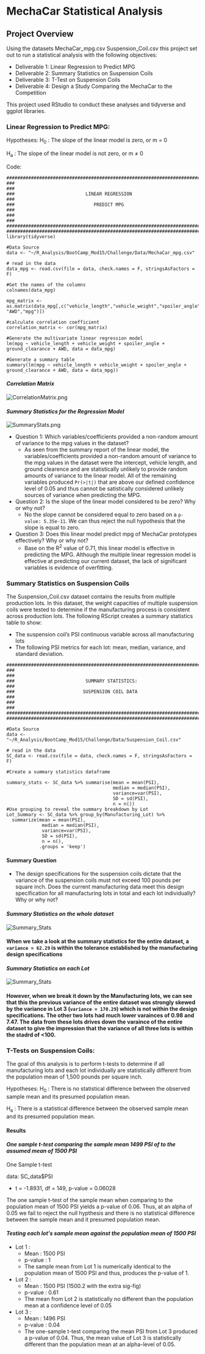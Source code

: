# MechaCar Statistical Analysis

## Project Overview
Using the datasets MechaCar_mpg.csv  Suspension_Coil.csv this project set out to run a statistical analysis with the following objectives:
- Deliverable 1: Linear Regression to Predict MPG
- Deliverable 2: Summary Statistics on Suspension Coils
- Deliverable 3: T-Test on Suspension Coils
- Deliverable 4: Design a Study Comparing the MechaCar to the Competition

This project used RStudio to conduct these analyses and tidyverse and ggplot libraries.

### Linear Regression to Predict MPG:
Hypotheses:
H<sub>0</sub> : The slope of the linear model is zero, or m = 0

H<sub>a</sub> : The slope of the linear model is not zero, or m ≠ 0

Code:
```RScript
###########################################################################
###                                                                     ###
###                          LINEAR REGRESSION                          ###
###                             PREDICT MPG                             ###
###                                                                     ###
###########################################################################
###########################################################################
library(tidyverse)

#Data Source
data <- "~/R_Analysis/BootCamp_Mod15/Challenge/Data/MechaCar_mpg.csv"

# read in the data
data_mpg <- read.csv(file = data, check.names = F, stringsAsFactors = F)

#Get the names of the columns
colnames(data_mpg) 

mpg_matrix <- as.matrix(data_mpg[,c("vehicle_length","vehicle_weight","spoiler_angle","ground_clearance", "AWD","mpg")]) 

#calculate correlation coefficient
correlation_matrix <- cor(mpg_matrix)

#Generate the multivariate linear regression model
lm(mpg ~ vehicle_length + vehicle_weight + spoiler_angle + ground_clearance + AWD, data = data_mpg)

#Generate a summary table
summary(lm(mpg ~ vehicle_length + vehicle_weight + spoiler_angle + ground_clearance + AWD, data = data_mpg))
```
#### *Correlation Matrix*
![CorrelationMatrix.png](/Images/D1_CorrMatric.png)

#### *Summary Statistics for the Regression Model*
![SummaryStats.png](/Images/D1_LR_Summary.png)

- Question 1: Which variables/coefficients provided a non-random amount of variance to the mpg values in the dataset?
  - As seen from the summary report of the linear model, the variables/coefficients provided a non-random amount of variance to the mpg values in the dataset were the intercept, vehicle length, and ground clearence and are statistically unlikely to provide random amounts of variance to the linear model. All of the remaining variables produced `Pr(>|t|)` that are above our defined confidence level of 0.05 and thus cannot be satistically considered unlikely sources of variance when predicting the MPG.
- Question 2: Is the slope of the linear model considered to be zero? Why or why not?
  - No the slope cannot be considered equal to zero based on a  `p-value: 5.35e-11`. We can thus reject the null hypothesis that the slope is equal to zero.
- Question 3: Does this linear model predict mpg of MechaCar prototypes effectively? Why or why not?
  - Base on the R<sup>2</sup> value of 0.71, this linear model is effective in predicting the MPG. Although the multiple linear regression model is effective at predicting our current dataset, the lack of significant variables is evidence of overfitting.

### Summary Statistics on Suspension Coils
The Suspension_Coil.csv dataset contains the results from multiple production lots. In this dataset, the weight capacities of multiple suspension coils were tested to determine if the manufacturing process is consistent across production lots. The following RScript creates a summary statistics table to show:

- The suspension coil’s PSI continuous variable across all manufacturing lots
- The following PSI metrics for each lot: mean, median, variance, and standard deviation.

```RScript
############################################################################
###                                                                      ###
###                          SUMMARY STATISTICS:                         ###
###                         SUSPENSION COIL DATA                         ###
###                                                                      ###
############################################################################
############################################################################

#Data Source
data <- "~/R_Analysis/BootCamp_Mod15/Challenge/Data/Suspension_Coil.csv"

# read in the data
SC_data <- read.csv(file = data, check.names = F, stringsAsFactors = F)

#Create a summary statistics dataframe

summary_stats <- SC_data %>% summarise(mean = mean(PSI),
                                       median = median(PSI),
                                       variance=var(PSI),
                                       SD = sd(PSI),
                                       n = n())
#Use grouping to reveal the summary breakdown by Lot
Lot_Summary <- SC_data %>% group_by(Manufacturing_Lot) %>% 
  summarize(mean = mean(PSI),
             median = median(PSI),
             variance=var(PSI),
             SD = sd(PSI),
             n = n(),
            .groups = 'keep')
```
 #### Summary Question
- The design specifications for the suspension coils dictate that the variance of the suspension coils must not exceed 100 pounds per square inch. Does the current manufacturing data meet this design specification for all manufacturing lots in total and each lot individually? Why or why not?

#### *Summary Statistics on the whole dataset*
![Summary_Stats](/Images/SC_Summary.png)

#### When we take a look at the summary statistics for the entire dataset, a `variance = 62.29` is within the tolerance established by the manufacturing design specifications

#### *Summary Statistics on each Lot*
![Summary_Stats](/Images/Lot_Summary.png)

#### However, when we break it down by the Manufacturing lots, we can see that this the previous variance of the entire dataset was strongly skewed by the variance in Lot 3 (`variance = 170.29`) which is not within the design specifications. The other two lots had much lower varainces of 0.98 and 7.47. The data from these lots drives down the varaince of the entire dataset to give the impression that the variance of all three lots is within the stadrd of <100. 


### T-Tests on Suspension Coils:
The goal of this analysis is to perform t-tests to determine if all manufacturing lots and each lot individually are statistically different from the population mean of 1,500 pounds per square inch.

Hypotheses:
H<sub>0</sub> : There is no statistical difference between the observed sample mean and its presumed population mean.

H<sub>a</sub> : There is a statistical difference between the observed sample mean and its presumed population mean.

#### Results

#### *One sample t-test comparing the sample mean 1499 PSI of to the assumed mean of 1500 PSI*
One Sample t-test

data:  SC_data$PSI
- t = -1.8931, df = 149, p-value = 0.06028

The one sample t-test of the sample mean when comparing to the population mean of 1500 PSI yields a p-value of 0.06. Thus, at an alpha of 0.05 we fail to reject the null hypthesis and there is no statistical difference between the sample mean and it presumed population mean.

#### *Testing each lot's sample mean against the population mean of 1500 PSI*

- Lot 1 :
  - Mean : 1500 PSI
  - p-value : 1
  - The sample mean from Lot 1 is numerically identical to the population mean of 1500 PSI and thus, produces the p-value of 1.
- Lot 2 :
  - Mean : 1500 PSI (1500.2 with the extra sig-fig)
  - p-value : 0.61
  - The mean from Lot 2 is statistically no different than the population mean at a confidence level of 0.05
- Lot 3 :
  - Mean : 1496 PSI 
  - p-value : 0.04
  - The one-sample t-test comparing the mean PSI from Lot 3 produced a p-value of 0.04. Thus, the mean value of Lot 3 is statistically different than the population mean at an alpha-level of 0.05.

